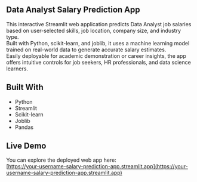 ## Data Analyst Salary Prediction App

This interactive Streamlit web application predicts Data Analyst job salaries based on user-selected skills, job location, company size, and industry type.  
Built with Python, scikit-learn, and joblib, it uses a machine learning model trained on real-world data to generate accurate salary estimates.  
Easily deployable for academic demonstration or career insights, the app offers intuitive controls for job seekers, HR professionals, and data science learners.

## Built With
- Python
- Streamlit
- Scikit-learn
- Joblib
- Pandas

## Live Demo
You can explore the deployed web app here:  
[https://your-username-salary-prediction-app.streamlit.app](https://your-username-salary-prediction-app.streamlit.app)

